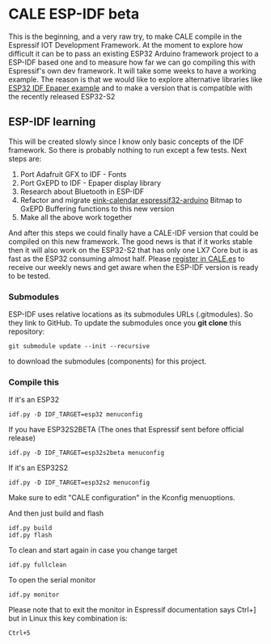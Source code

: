 # CALE ESP-IDF beta

This is the beginning, and a very raw try, to make CALE compile in the Espressif IOT Development Framework. At the moment to explore how difficult it can be to pass an existing ESP32 Arduino framework project to a ESP-IDF based one and to measure how far we can go compiling this with Espressif's own dev framework. 
It will take some weeks to have a working example. The reason is that we would like to explore alternative libraries like [ESP32 IDF Epaper example](https://github.com/loboris/ESP32_ePaper_example) and to make a version that is compatible with the recently released ESP32-S2

## ESP-IDF learning

This will be created slowly since I know only basic concepts of the IDF framework. So there is probably nothing to run except a few tests. Next steps are: 

1. Port Adafruit GFX to IDF - Fonts
2. Port GxEPD to IDF - Epaper display library
3. Research about Bluetooth in ESP-IDF
4. Refactor and migrate [eink-calendar espressif32-arduino](https://github.com/martinberlin/eink-calendar) Bitmap to GxEPD Buffering functions to this new version
5. Make all the above work together

And after this steps we could finally have a CALE-IDF version that could be compiled on this new framework. The good news is that if it works stable then it will also work on the ESP32-S2 that has only one LX7 Core but is as fast as the ESP32 consuming almost half. 
Please [register in CALE.es](https://cale.es/register) to receive our weekly news and get aware when the ESP-IDF version is ready to be tested.

### Submodules

ESP-IDF uses relative locations as its submodules URLs (.gitmodules). So they link to GitHub. To update the submodules once you **git clone** this repository:

    git submodule update --init --recursive
    
to download the submodules (components) for this project.

### Compile this 

If it's an ESP32

    idf.py -D IDF_TARGET=esp32 menuconfig

If you have ESP32S2BETA (The ones that Espressif sent before official release)

    idf.py -D IDF_TARGET=esp32s2beta menuconfig

If it's an ESP32S2

    idf.py -D IDF_TARGET=esp32s2 menuconfig

Make sure to edit "CALE configuration" in the Kconfig menuoptions.

And then just build and flash

    idf.py build
    idf.py flash

To clean and start again in case you change target

    idf.py fullclean

To open the serial monitor

    idf.py monitor

Please note that to exit the monitor in Espressif documentation says Ctrl+] but in Linux this key combination is:

    Ctrl+5
